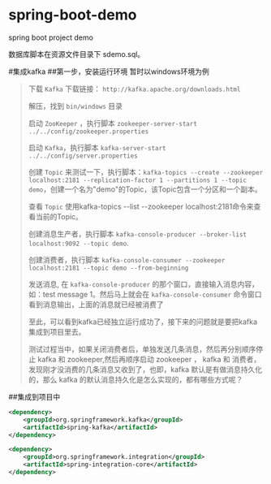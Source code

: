 # spring-boot-demo
spring boot project demo

数据库脚本在资源文件目录下 sdemo.sql。

#集成kafka
##第一步，安装运行环境
暂时以windows环境为例
> 下载 `Kafka` 下载链接： `http://kafka.apache.org/downloads.html` 
>   
>  解压，找到 `bin/windows` 目录  
>  
>  启动 `ZooKeeper` ，执行脚本 `zookeeper-server-start ../../config/zookeeper.properties` 
>  
>  启动 `Kafka`，执行脚本 `kafka-server-start ../../config/server.properties`
>    
>  创建 `Topic` 来测试一下，执行脚本：`kafka-topics --create --zookeeper localhost:2181 --replication-factor 1 --partitions 1 --topic demo`，创建一个名为"demo"的Topic，该Topic包含一个分区和一个副本。
>  
>  查看 `Topic` 使用kafka-topics --list --zookeeper localhost:2181命令来查看当前的Topic。
>  
>  创建消息生产者，执行脚本 `kafka-console-producer --broker-list localhost:9092 --topic demo`.  
>  
>  创建消费者，执行脚本 `kafka-console-consumer --zookeeper localhost:2181 --topic demo --from-beginning`  
>  
>  发送消息, 在 `kafka-console-producer` 的那个窗口，直接输入消息内容，如：test message 1。然后马上就会在 `kafka-console-consumer` 命令窗口看到消息输出，上面的消息就已经被消费了  
>  
>  至此，可以看到kafka已经独立运行成功了，接下来的问题就是要把kafka集成到项目里去。
>  
>  测试过程当中，如果关闭消费者后，单独发送几条消息，然后再分别顺序停止 kafka 和 zookeeper,然后再顺序启动 zookeeper ， kafka 和 消费者，发现刚才没消费的几条消息又收到了，也即，kafka 默认是有做消息持久化的，那么 kafka 的默认消息持久化是怎么实现的，都有哪些方式呢？

##集成到项目中

```xml
<dependency>
	<groupId>org.springframework.kafka</groupId>
	<artifactId>spring-kafka</artifactId>
</dependency>

<dependency>
	<groupId>org.springframework.integration</groupId>
	<artifactId>spring-integration-core</artifactId>
</dependency>

```






